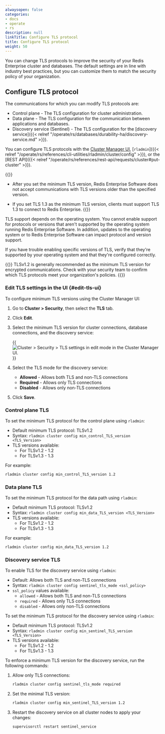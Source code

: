 ```yaml
---
alwaysopen: false
categories:
- docs
- operate
- rs
description: null
linkTitle: Configure TLS protocol
title: Configure TLS protocol
weight: 50
---
```


You can change TLS protocols to improve the security of your Redis Enterprise cluster and databases. The default settings are in line with industry best practices, but you can customize them to match the security policy of your organization.

## Configure TLS protocol

The communications for which you can modify TLS protocols are:

- Control plane - The TLS configuration for cluster administration.
- Data plane - The TLS configuration for the communication between applications and databases.
- Discovery service (Sentinel) - The TLS configuration for the [discovery service]({{< relref "/operate/rs/databases/durability-ha/discovery-service.md" >}}).

You can configure TLS protocols with the [Cluster Manager UI](#edit-tls-ui), [`rladmin`]({{< relref "/operate/rs/references/cli-utilities/rladmin/cluster/config" >}}), or the [REST API]({{< relref "/operate/rs/references/rest-api/requests/cluster#put-cluster" >}}).

{{<warning>}}
- After you set the minimum TLS version, Redis Enterprise Software does not accept communications with TLS versions older than the specified version.

- If you set TLS 1.3 as the minimum TLS version, clients must support TLS 1.3 to connect to Redis Enterprise.
{{</warning>}}

TLS support depends on the operating system. You cannot enable support for protocols or versions that aren't supported by the operating system running Redis Enterprise Software.  In addition, updates to the operating system or to Redis Enterprise Software can impact protocol and version support.  

If you have trouble enabling specific versions of TLS, verify that they're supported by your operating system and that they're configured correctly.

{{<note>}}
TLSv1.2 is generally recommended as the minimum TLS version for encrypted communications. Check with your security team to confirm which TLS protocols meet your organization's policies.
{{</note>}}

### Edit TLS settings in the UI {#edit-tls-ui}

To configure minimum TLS versions using the Cluster Manager UI:

1. Go to **Cluster > Security**, then select the **TLS** tab.

1. Click **Edit**.

1. Select the minimum TLS version for cluster connections, database connections, and the discovery service:

    {{<image filename="images/rs/screenshots/cluster/security-tls-protocols-edit.png" alt="Cluster > Security > TLS settings in edit mode in the Cluster Manager UI." >}}
  
1. Select the TLS mode for the discovery service:

    - **Allowed** - Allows both TLS and non-TLS connections
    - **Required** - Allows only TLS connections
    - **Disabled** - Allows only non-TLS connections

1. Click **Save**.

### Control plane TLS

To set the minimum TLS protocol for the control plane using `rladmin`:

- Default minimum TLS protocol: TLSv1.2
- Syntax: `rladmin cluster config min_control_TLS_version <TLS_Version>`
- TLS versions available:
  - For TLSv1.2 - 1.2
  - For TLSv1.3 - 1.3

For example:

```sh
rladmin cluster config min_control_TLS_version 1.2
```

### Data plane TLS

To set the minimum TLS protocol for the data path using `rladmin`:

- Default minimum TLS protocol: TLSv1.2
- Syntax: `rladmin cluster config min_data_TLS_version <TLS_Version>`
- TLS versions available:
  - For TLSv1.2 - 1.2
  - For TLSv1.3 - 1.3

For example:

```sh
rladmin cluster config min_data_TLS_version 1.2
```


### Discovery service TLS

To enable TLS for the discovery service using `rladmin`:

- Default: Allows both TLS and non-TLS connections
- Syntax: `rladmin cluster config sentinel_tls_mode <ssl_policy>`
- `ssl_policy` values available:
  - `allowed` - Allows both TLS and non-TLS connections
  - `required` - Allows only TLS connections
  - `disabled` - Allows only non-TLS connections

To set the minimum TLS protocol for the discovery service using `rladmin`:

- Default minimum TLS protocol: TLSv1.2
- Syntax: `rladmin cluster config min_sentinel_TLS_version <TLS_Version>`
- TLS versions available:
  - For TLSv1.2 - 1.2
  - For TLSv1.3 - 1.3

To enforce a minimum TLS version for the discovery service, run the following commands:

1. Allow only TLS connections:

    ```sh
    rladmin cluster config sentinel_tls_mode required
    ```

1. Set the minimal TLS version:

    ```sh
    rladmin cluster config min_sentinel_TLS_version 1.2
    ```

1. Restart the discovery service on all cluster nodes to apply your changes:

    ```sh
    supervisorctl restart sentinel_service
    ```
